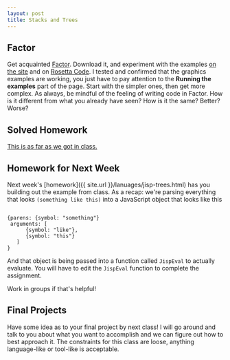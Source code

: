 ```yaml
---
layout: post
title: Stacks and Trees
--- 
```


## Factor

Get acquainted [Factor](http://factorcode.org/). Download it, and experiment with the examples [on the site](http://concatenative.org/wiki/view/Factor/Examples) and on [Rosetta Code](http://rosettacode.org/wiki/Category:Factor). I tested and confirmed that the graphics examples are working, you just have to pay attention to the **Running the examples** part of the page. Start with the simpler ones, then get more complex. As always, be mindful of the feeling of writing code in Factor. How is it different from what you already have seen? How is it the same? Better? Worse?

## Solved Homework

[This is as far as we got in class.](https://gist.github.com/nasser/b4aa988a1ffa5cee08ab)

## Homework for Next Week

Next week's [homework]({{ site.url }}/lanuages/jisp-trees.html) has you building out the example from class. As a recap: we're parsing everything that looks `(something like this)` into a JavaScript object that looks like this

<pre><code>
{parens: {symbol: "something"}
 arguments: [
      {symbol: "like"},
      {symbol: "this"}
   ]
}</code></pre>
 
And that object is being passed into a function called `JispEval` to actually evaluate. You will have to edit the `JispEval` function to complete the assignment.

Work in groups if that's helpful!

## Final Projects

Have some idea as to your final project by next class! I will go around and talk to you about what you want to accomplish and we can figure out how to best approach it. The constraints for this class are loose, anything language-like or tool-like is acceptable.
